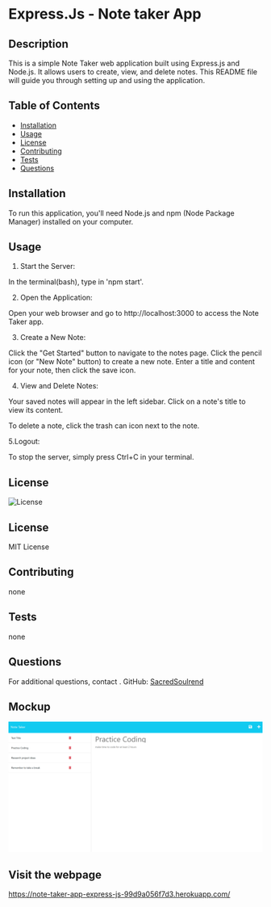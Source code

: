 # Express.Js - Note taker App

## Description
This is a simple Note Taker web application built using Express.js and Node.js. It allows users to create, view, and delete notes. This README file will guide you through setting up and using the application.

## Table of Contents
- [Installation](#installation)
- [Usage](#usage)
- [License](#license)
- [Contributing](#contributing)
- [Tests](#tests)
- [Questions](#questions)

## Installation
To run this application, you'll need Node.js and npm (Node Package Manager) installed on your computer. 

## Usage
1. Start the Server: 

In the terminal(bash), type in 'npm start'.

2. Open the Application: 

Open your web browser and go to http://localhost:3000 to access the Note Taker app.

3. Create a New Note:

Click the "Get Started" button to navigate to the notes page.
Click the pencil icon (or "New Note" button) to create a new note.
Enter a title and content for your note, then click the save icon.

4. View and Delete Notes:

Your saved notes will appear in the left sidebar.
Click on a note's title to view its content.

To delete a note, click the trash can icon next to the note.

5.Logout:

To stop the server, simply press Ctrl+C in your terminal.

## License
![License](https://img.shields.io/badge/license-MIT-yellow)

## License

MIT License

## Contributing
none

## Tests
none

## Questions
For additional questions, contact .
GitHub: [SacredSoulrend](https://github.com/SacredSoulrend)

## Mockup
![Alt text](<Express.js note taker screenshot 2.png>)

## Visit the webpage
https://note-taker-app-express-js-99d9a056f7d3.herokuapp.com/